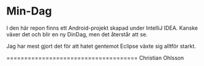 Min-Dag
=======
I den här repon finns ett Android-projekt skapad under IntelliJ IDEA. 
Kanske växer det och blir en ny DinDag, men det återstår att se.

Jag har mest gjort det för att hatet gentemot Eclipse växte sig alltför starkt.




=====================================
Christian Ohlsson
